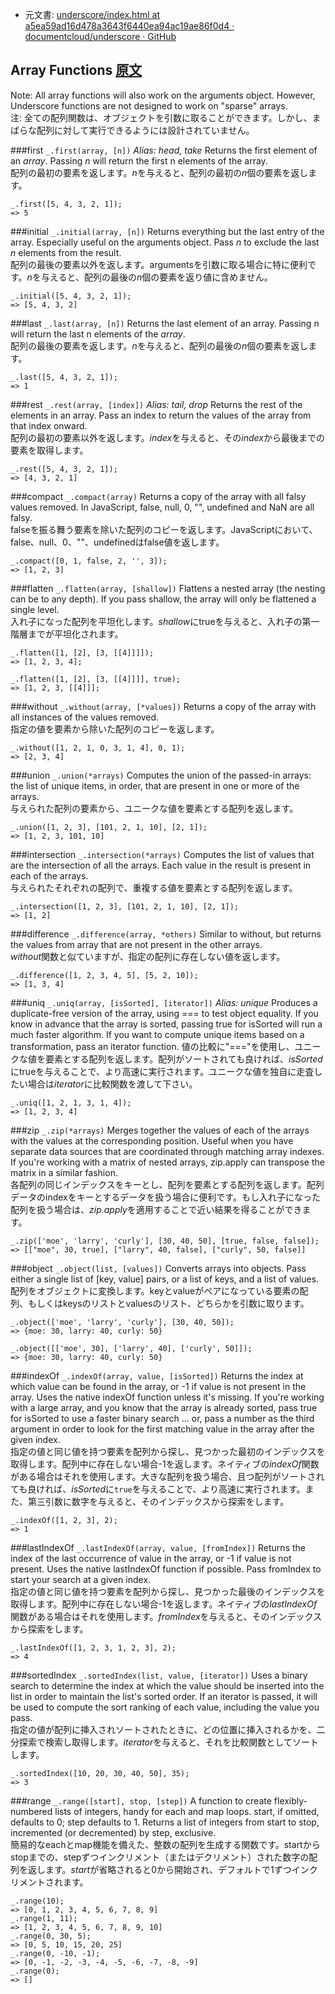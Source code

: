 +  元文書: [underscore/index.html at a5ea59ad16d478a3643f6440ea94ac19ae86f0d4 · documentcloud/underscore · GitHub](https://github.com/documentcloud/underscore/blob/a5ea59ad16d478a3643f6440ea94ac19ae86f0d4/index.html "underscore/index.html at a5ea59ad16d478a3643f6440ea94ac19ae86f0d4 · documentcloud/underscore · GitHub")

## Array Functions [原文](http://underscorejs.org/#arrays)

Note: All array functions will also work on the arguments object. However, Underscore functions are not designed to work on "sparse" arrays.  
注: 全ての配列関数は、オブジェクトを引数に取ることができます。しかし、まばらな配列に対して実行できるようには設計されていません。  

###first `_.first(array, [n])` _Alias: head, take_ 
Returns the first element of an *array*. Passing *n* will return the first n elements of the array.  
配列の最初の要素を返します。*n*を与えると、配列の最初の*n*個の要素を返します。  

    _.first([5, 4, 3, 2, 1]);
    => 5

###initial `_.initial(array, [n])` 
Returns everything but the last entry of the array. Especially useful on the arguments object. Pass *n* to exclude the last *n* elements from the result.  
配列の最後の要素以外を返します。argumentsを引数に取る場合に特に便利です。*n*を与えると、配列の最後の*n*個の要素を返り値に含めません。  

    _.initial([5, 4, 3, 2, 1]);
    => [5, 4, 3, 2]

###last `_.last(array, [n])` 
Returns the last element of an array. Passing n will return the last n elements of the *array*.  
配列の最後の要素を返します。*n*を与えると、配列の最後の*n*個の要素を返します。  

    _.last([5, 4, 3, 2, 1]);
    => 1

###rest `_.rest(array, [index])` _Alias: tail, drop_ 
Returns the rest of the elements in an array. Pass an index to return the values of the array from that index onward.  
配列の最初の要素以外を返します。*index*を与えると、その*index*から最後までの要素を取得します。  

    _.rest([5, 4, 3, 2, 1]);
    => [4, 3, 2, 1]

###compact `_.compact(array)` 
Returns a copy of the array with all falsy values removed. In JavaScript, false, null, 0, "", undefined and NaN are all falsy.  
falseを振る舞う要素を除いた配列のコピーを返します。JavaScriptにおいて、false、null、0、""、undefinedはfalse値を返します。  

    _.compact([0, 1, false, 2, '', 3]);
    => [1, 2, 3]

###flatten `_.flatten(array, [shallow])` 
Flattens a nested array (the nesting can be to any depth). If you pass shallow, the array will only be flattened a single level.  
入れ子になった配列を平坦化します。*shallow*にtrueを与えると、入れ子の第一階層までが平坦化されます。  

    _.flatten([1, [2], [3, [[4]]]]);
    => [1, 2, 3, 4];
    
    _.flatten([1, [2], [3, [[4]]]], true);
    => [1, 2, 3, [[4]]];

###without `_.without(array, [*values])` 
Returns a copy of the array with all instances of the values removed.  
指定の値を要素から除いた配列のコピーを返します。  

    _.without([1, 2, 1, 0, 3, 1, 4], 0, 1);
    => [2, 3, 4]

###union `_.union(*arrays)` 
Computes the union of the passed-in arrays: the list of unique items, in order, that are present in one or more of the arrays.  
与えられた配列の要素から、ユニークな値を要素とする配列を返します。  

    _.union([1, 2, 3], [101, 2, 1, 10], [2, 1]);
    => [1, 2, 3, 101, 10]

###intersection `_.intersection(*arrays)` 
Computes the list of values that are the intersection of all the arrays. Each value in the result is present in each of the arrays.  
与えられたそれぞれの配列で、重複する値を要素とする配列を返します。  

    _.intersection([1, 2, 3], [101, 2, 1, 10], [2, 1]);
    => [1, 2]

###difference `_.difference(array, *others)` 
Similar to without, but returns the values from array that are not present in the other arrays.  
*without*関数と似ていますが、指定の配列に存在しない値を返します。  

    _.difference([1, 2, 3, 4, 5], [5, 2, 10]);
    => [1, 3, 4]

###uniq `_.uniq(array, [isSorted], [iterator])` _Alias: unique_ 
Produces a duplicate-free version of the array, using === to test object equality. If you know in advance that the array is sorted, passing true for isSorted will run a much faster algorithm. If you want to compute unique items based on a transformation, pass an iterator function.
値の比較に"==="を使用し、ユニークな値を要素とする配列を返します。配列がソートされても良ければ、*isSorted*にtrueを与えることで、より高速に実行されます。ユニークな値を独自に走査したい場合は*iterator*に比較関数を渡して下さい。  

    _.uniq([1, 2, 1, 3, 1, 4]);
    => [1, 2, 3, 4]

###zip `_.zip(*arrays)` 
Merges together the values of each of the arrays with the values at the corresponding position. Useful when you have separate data sources that are coordinated through matching array indexes. If you're working with a matrix of nested arrays, zip.apply can transpose the matrix in a similar fashion.  
各配列の同じインデックスをキーとし、配列を要素とする配列を返します。配列データのindexをキーとするデータを扱う場合に便利です。もし入れ子になった配列を扱う場合は、*zip.apply*を適用することで近い結果を得ることができます。  

    _.zip(['moe', 'larry', 'curly'], [30, 40, 50], [true, false, false]);
    => [["moe", 30, true], ["larry", 40, false], ["curly", 50, false]]

###object `_.object(list, [values])` 
Converts arrays into objects. Pass either a single list of [key, value] pairs, or a list of keys, and a list of values.  
配列をオブジェクトに変換します。keyとvalueがペアになっている要素の配列、もしくはkeysのリストとvaluesのリスト、どちらかを引数に取ります。  

    _.object(['moe', 'larry', 'curly'], [30, 40, 50]);
    => {moe: 30, larry: 40, curly: 50}
    
    _.object([['moe', 30], ['larry', 40], ['curly', 50]]);
    => {moe: 30, larry: 40, curly: 50}

###indexOf `_.indexOf(array, value, [isSorted])` 
Returns the index at which value can be found in the array, or -1 if value is not present in the array. Uses the native indexOf function unless it's missing. If you're working with a large array, and you know that the array is already sorted, pass true for isSorted to use a faster binary search ... or, pass a number as the third argument in order to look for the first matching value in the array after the given index.  
指定の値と同じ値を持つ要素を配列から探し、見つかった最初のインデックスを取得します。配列中に存在しない場合-1を返します。ネイティブの*indexOf*関数がある場合はそれを使用します。大きな配列を扱う場合、且つ配列がソートされても良ければ、*isSorted*に`true`を与えることで、より高速に実行されます。また、第三引数に数字を与えると、そのインデックスから探索をします。  

    _.indexOf([1, 2, 3], 2);
    => 1

###lastIndexOf `_.lastIndexOf(array, value, [fromIndex])` 
Returns the index of the last occurrence of value in the array, or -1 if value is not present. Uses the native lastIndexOf function if possible. Pass fromIndex to start your search at a given index.  
指定の値と同じ値を持つ要素を配列から探し、見つかった最後のインデックスを取得します。配列中に存在しない場合-1を返します。ネイティブの*lastIndexOf*関数がある場合はそれを使用します。*fromIndex*を与えると、そのインデックスから探索をします。  

    _.lastIndexOf([1, 2, 3, 1, 2, 3], 2);
    => 4

###sortedIndex `_.sortedIndex(list, value, [iterator])` 
Uses a binary search to determine the index at which the value should be inserted into the list in order to maintain the list's sorted order. If an iterator is passed, it will be used to compute the sort ranking of each value, including the value you pass.  
指定の値が配列に挿入されソートされたときに、どの位置に挿入されるかを、二分探索で検索し取得します。*iterator*を与えると、それを比較関数としてソートします。  

    _.sortedIndex([10, 20, 30, 40, 50], 35);
    => 3

###range `_.range([start], stop, [step])` 
A function to create flexibly-numbered lists of integers, handy for each and map loops. start, if omitted, defaults to 0; step defaults to 1. Returns a list of integers from start to stop, incremented (or decremented) by step, exclusive.  
簡易的なeachとmap機能を備えた、整数の配列を生成する関数です。startからstopまでの、stepずつインクリメント（またはデクリメント）された数字の配列を返します。*start*が省略されると0から開始され、デフォルトで1ずつインクリメントされます。  

    _.range(10);
    => [0, 1, 2, 3, 4, 5, 6, 7, 8, 9]
    _.range(1, 11);
    => [1, 2, 3, 4, 5, 6, 7, 8, 9, 10]
    _.range(0, 30, 5);
    => [0, 5, 10, 15, 20, 25]
    _.range(0, -10, -1);
    => [0, -1, -2, -3, -4, -5, -6, -7, -8, -9]
    _.range(0);
    => []